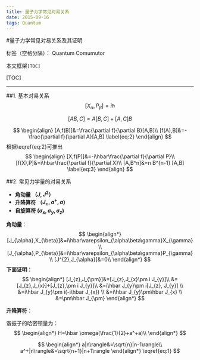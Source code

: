 ```yaml
---
title: 量子力学常见对易关系
date: 2015-09-16
tags: Quantum
---
```






#量子力学常见对易关系及其证明

标签（空格分隔）：  Quantum Comumutor 

本文框架`[TOC]`

[TOC]

---
##1. 基本对易关系
$$
\begin{equation}
[X_{\alpha},P_{\beta}]=i\hbar
\label{eq:1}
\end{equation}
$$

$$
\begin{equation}
[AB,C]=A[B,C]+[A,C]B
\end{equation}
$$

$$
\begin{align}
[A,f(B)]&=\frac{\partial f}{\partial B}[A,B]\\
[f(A),B]&=-\frac{\partial f}{\partial A}[A,B]
\label{eq:2}
\end{align}
$$
根据\eqref{eq:2}可推出
$$
\begin{align}
[X,f(P)]&=-i\hbar\frac{\partial f}{\partial P}\\
[f(X),P]&=i\hbar\frac{\partial f}{\partial X}\\
[A,B^n]&=n B^{n-1} [A,B]
\label{eq:3}
\end{align}
$$

##2. 常见力学量的对易关系
- **角动量   （$J,J^2$）**
- **升降算符 （$J_{\pm},a^+,a$）**
- **自旋算符  ($\sigma_x,\sigma_y,\sigma_z$)**

**角动量**：
$$
\begin{align*}
[J_{\alpha},X_{\beta}]&=i\hbar\varepsilon_{\alpha\beta\gamma}X_{\gamma}\\
[J_{\alpha},P_{\beta}]&=i\hbar\varepsilon_{\alpha\beta\gamma}P_{\gamma}\\
[J^{2},J_{\alpha}]&=0\\
\end{align*}
$$
**下面证明**：
$$
\begin{align*}
[J_{z},J_{\pm}]&=[J_{z},J_{x}\pm i J_{y}]\\
               &=[J_{z},J_{x}]+[J_{z},\pm i J_{y}]\\
               &=i\hbar J_{y}\pm i[J_{z}, J_{y}] \\
               &=i\hbar J_{y}\pm i(-i\hbar J_{x}) \\
               &=i\hbar J_{y}\pm\hbar J_{x} \\
               &=\pm\hbar J_{\pm}
\end{align*}
$$

**升降算符**：

谐振子的哈密顿量为：
$$
\begin{align*}
H=\hbar \omega(\frac{1}{2}+a^+a)\\
\end{align*}
$$

$$
\begin{align*}
a|n\rangle&=\sqrt{n}|n-1\rangle\\
a^+|n\rangle&=\sqrt{n+1}|n+1\rangle
\end{align*}
\eqref{eq:1}
$$
